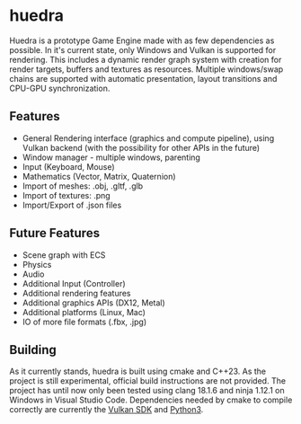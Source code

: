 # huedra
Huedra is a prototype Game Engine made with as few dependencies as possible. In it's current state, only Windows and Vulkan is supported for rendering. This includes a dynamic render graph system with creation for render targets, buffers and textures as resources. Multiple windows/swap chains are supported with automatic presentation, layout transitions and CPU-GPU synchronization.

## Features
* General Rendering interface (graphics and compute pipeline), using Vulkan backend (with the possibility for other APIs in the future) 
* Window manager - multiple windows, parenting
* Input (Keyboard, Mouse)
* Mathematics (Vector, Matrix, Quaternion)
* Import of meshes: .obj, .gltf, .glb
* Import of textures: .png
* Import/Export of .json files

## Future Features
* Scene graph with ECS
* Physics
* Audio
* Additional Input (Controller)
* Additional rendering features
* Additional graphics APIs (DX12, Metal)
* Additional platforms (Linux, Mac)
* IO of more file formats (.fbx, .jpg)

## Building
As it currently stands, huedra is built using cmake and C++23. As the project is still experimental, official build instructions are not provided. The project has until now only been tested using clang 18.1.6 and ninja 1.12.1 on Windows in Visual Studio Code. Dependencies needed by cmake to compile correctly are currently the [Vulkan SDK](https://vulkan.lunarg.com) and [Python3](https://www.python.org/downloads/).
